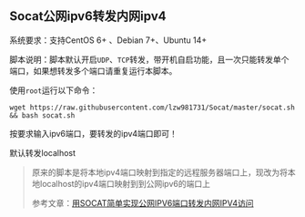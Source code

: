 Socat公网ipv6转发内网ipv4
-----------
系统要求：支持CentOS 6+ 、Debian 7+、Ubuntu 14+

脚本说明：脚本默认开启`UDP`、`TCP`转发，带开机自启功能，且一次只能转发单个端口，如果想转发多个端口请重复运行本脚本。

使用`root`运行以下命令：

    wget https://raw.githubusercontent.com/lzw981731/Socat/master/socat.sh && bash socat.sh

按要求输入ipv6端口，要转发的ipv4端口即可！

默认转发localhost

> 原来的脚本是将本地ipv4端口映射到指定的远程服务器端口上，现改为将本地localhost的ipv4端口映射到到公网ipv6的端口上
>
> 参考文章：[用SOCAT简单实现公网IPV6端口转发内网IPV4访问](https://blog.csdn.net/alal001/article/details/86365856)
